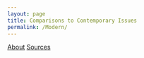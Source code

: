 ```yaml
---
layout: page
title: Comparisons to Contemporary Issues
permalink: /Modern/
---
```




[About](../About)
[Sources](../Sources)

